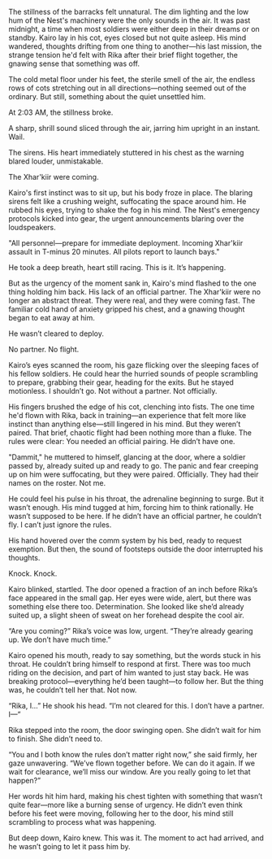 The stillness of the barracks felt unnatural. The dim lighting and the low hum of the Nest's machinery were the only sounds in the air. It was past midnight, a time when most soldiers were either deep in their dreams or on standby. Kairo lay in his cot, eyes closed but not quite asleep. His mind wandered, thoughts drifting from one thing to another—his last mission, the strange tension he'd felt with Rika after their brief flight together, the gnawing sense that something was off.

The cold metal floor under his feet, the sterile smell of the air, the endless rows of cots stretching out in all directions—nothing seemed out of the ordinary. But still, something about the quiet unsettled him.

At 2:03 AM, the stillness broke.

A sharp, shrill sound sliced through the air, jarring him upright in an instant. Wail.

The sirens. His heart immediately stuttered in his chest as the warning blared louder, unmistakable.

The Xhar'kiir were coming.

Kairo's first instinct was to sit up, but his body froze in place. The blaring sirens felt like a crushing weight, suffocating the space around him. He rubbed his eyes, trying to shake the fog in his mind. The Nest's emergency protocols kicked into gear, the urgent announcements blaring over the loudspeakers.

"All personnel—prepare for immediate deployment. Incoming Xhar'kiir assault in T-minus 20 minutes. All pilots report to launch bays."

He took a deep breath, heart still racing. This is it. It’s happening.

But as the urgency of the moment sank in, Kairo's mind flashed to the one thing holding him back. His lack of an official partner. The Xhar'kiir were no longer an abstract threat. They were real, and they were coming fast. The familiar cold hand of anxiety gripped his chest, and a gnawing thought began to eat away at him.

He wasn’t cleared to deploy.

No partner. No flight.

Kairo’s eyes scanned the room, his gaze flicking over the sleeping faces of his fellow soldiers. He could hear the hurried sounds of people scrambling to prepare, grabbing their gear, heading for the exits. But he stayed motionless. I shouldn’t go. Not without a partner. Not officially.

His fingers brushed the edge of his cot, clenching into fists. The one time he'd flown with Rika, back in training—an experience that felt more like instinct than anything else—still lingered in his mind. But they weren’t paired. That brief, chaotic flight had been nothing more than a fluke. The rules were clear: You needed an official pairing. He didn’t have one.

"Dammit," he muttered to himself, glancing at the door, where a soldier passed by, already suited up and ready to go. The panic and fear creeping up on him were suffocating, but they were paired. Officially. They had their names on the roster. Not me.

He could feel his pulse in his throat, the adrenaline beginning to surge. But it wasn’t enough. His mind tugged at him, forcing him to think rationally. He wasn’t supposed to be here. If he didn’t have an official partner, he couldn’t fly. I can’t just ignore the rules.

His hand hovered over the comm system by his bed, ready to request exemption. But then, the sound of footsteps outside the door interrupted his thoughts.

Knock. Knock.

Kairo blinked, startled. The door opened a fraction of an inch before Rika’s face appeared in the small gap. Her eyes were wide, alert, but there was something else there too. Determination. She looked like she’d already suited up, a slight sheen of sweat on her forehead despite the cool air.

“Are you coming?” Rika’s voice was low, urgent. “They’re already gearing up. We don’t have much time.”

Kairo opened his mouth, ready to say something, but the words stuck in his throat. He couldn’t bring himself to respond at first. There was too much riding on the decision, and part of him wanted to just stay back. He was breaking protocol—everything he’d been taught—to follow her. But the thing was, he couldn’t tell her that. Not now.

“Rika, I…” He shook his head. “I’m not cleared for this. I don’t have a partner. I—”

Rika stepped into the room, the door swinging open. She didn’t wait for him to finish. She didn’t need to.

“You and I both know the rules don’t matter right now,” she said firmly, her gaze unwavering. “We’ve flown together before. We can do it again. If we wait for clearance, we’ll miss our window. Are you really going to let that happen?”

Her words hit him hard, making his chest tighten with something that wasn’t quite fear—more like a burning sense of urgency. He didn’t even think before his feet were moving, following her to the door, his mind still scrambling to process what was happening.

But deep down, Kairo knew. This was it. The moment to act had arrived, and he wasn’t going to let it pass him by.
